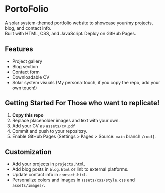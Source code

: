 # PortoFolio

A solar system-themed portfolio website to showcase your/my projects, blog, and contact info.  
Built with HTML, CSS, and JavaScript. Deploy on GitHub Pages.

## Features

- Project gallery
- Blog section
- Contact form
- Downloadable CV
- Solar system visuals (My personal touch, if you copy the repo, add your own touch!)

## Getting Started For Those who want to replicate!

1. **Copy this repo**
2. Replace placeholder images and text with your own.
3. Add your CV as `assets/cv.pdf`
4. Commit and push to your repository.
5. Enable GitHub Pages (Settings > Pages > Source: `main` branch `/root`).

## Customization

- Add your projects in `projects.html`.
- Add blog posts in `blog.html` or link to external platforms.
- Update contact info in `contact.html`.
- Personalize colors and images in `assets/css/style.css` and `assets/images/`.

